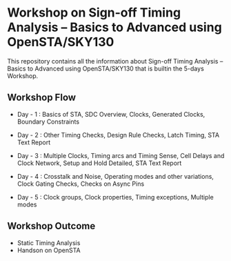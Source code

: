# Workshop on Sign-off Timing Analysis – Basics to Advanced using OpenSTA/SKY130

This repository contains all the information about Sign-off Timing Analysis – Basics to Advanced using OpenSTA/SKY130 that is builtin the 5-days Workshop.

## Workshop Flow
- Day - 1 : Basics of STA, SDC Overview, Clocks, Generated Clocks, Boundary Constraints 
           
- Day - 2 : Other Timing Checks, Design Rule Checks, Latch Timing, STA Text Report
           
- Day - 3 : Multiple Clocks, Timing arcs and Timing Sense, Cell Delays and Clock Network, Setup and Hold Detailed, STA Text Report
      
- Day - 4 : Crosstalk and Noise, Operating modes and other variations,  Clock Gating Checks, Checks on Async Pins

- Day - 5 : Clock groups, Clock properties, Timing exceptions, Multiple modes

## Workshop Outcome
- Static Timing Analysis
- Handson on OpenSTA

